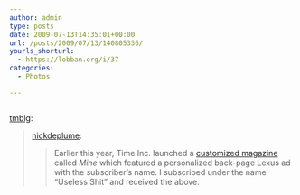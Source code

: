 ```yaml
---
author: admin
type: posts
date: 2009-07-13T14:35:01+00:00
url: /posts/2009/07/13/140805336/
yourls_shorturl:
  - https://lobban.org/i/37
categories:
  - Photos

---
```

<div class="figure">
  <img src="https://lobban.org/wp-content/uploads/2011/06/ImnsRWHdWpsfyj6rpTdY5ZJDo1_500.png" alt="" />
</div>

[tmblg][1]:

> [nickdeplume][2]:
> 
> > Earlier this year, Time Inc. launched a [customized magazine][3] called _Mine_ which featured a personalized back-page Lexus ad with the subscriber’s name. I subscribed under the name “Useless Shit” and received the above.

 [1]: http://tmblg.com/post/140638523/nickdeplume-earlier-this-year-time-inc
 [2]: http://nicholas.ciarel.li/post/139825570/earlier-this-year-time-inc-launched-a-customized
 [3]: http://www.niemanlab.org/2009/04/time-incs-mine-a-customization-effort-thats-only-slightly-creepy/
